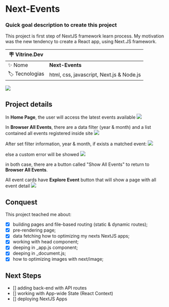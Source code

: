 # Next-Events

### Quick goal description to create this project
This project is first step of NextJS framework learn process.
My motivation was the new tendency to create a React app, using Next.JS framework.




| :placard: Vitrine.Dev |     |
| -------------  | --- |
| :sparkles: Nome        | **Next-Events**
| :label: Tecnologias | html, css, javascript, Next.js & Node.js

<!-- Inserir imagem com a #vitrinedev ao final do link -->
![](https://media.discordapp.net/attachments/1125922360382468106/1125922813165965442/image.png?width=885&height=498#vitrinedev) 



## Project details

In **Home Page**, the user will access the latest events available 
![](https://media.discordapp.net/attachments/1125922360382468106/1125922813165965442/image.png?width=885&height=498)



In **Browser All Events**, there are a data filter (year & month) and a list contained all events registered inside site
![](https://cdn.discordapp.com/attachments/1125922360382468106/1125924314961694780/image.png?width=885&height=498)


After set filter information, year & month, if exists a matched event:
![](https://media.discordapp.net/attachments/1125922360382468106/1125925817021636698/image.png?width=885&height=498)


else a custom error will be showed
![](https://media.discordapp.net/attachments/1125922360382468106/1125927666034409532/image.png?width=885&height=498)

in both case, there are a button called "Show All Events" to return to **Browser All Events**.


All event cards have **Explore Event** button that will show a page with all event detail
![](https://media.discordapp.net/attachments/1125922360382468106/1125928991166058626/image.png?width=886&height=498)





## Conquest
This project teached me about:
- [x] building pages and file-based routing (static & dynamic routes);
- [x] pre-rendering page;
- [x] data fetching  how to optimizing my nexts NextJS apps;
- [x] working with head component;
- [x] deeping in _app.js component;
- [x] deeping in _document.js;
- [x] how to optimizing images with next/image;

## Next Steps
- [] adding back-end with API routes
- [] working with App-wide State (React Context)
- [] deploying NextJS Apps